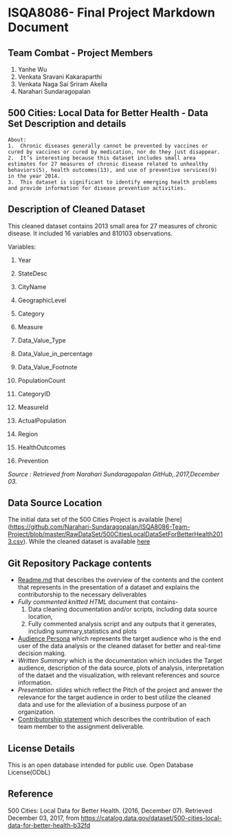 
# ISQA8086- Final Project Markdown Document

## Team Combat - Project Members

1. Yanhe Wu
2. Venkata Sravani Kakaraparthi
3. Venkata Naga Sai Sriram Akella
4. Narahari Sundaragopalan

## 500 Cities: Local Data for Better Health - Data Set Description and details

    About:
    1.  Chronic diseases generally cannot be prevented by vaccines or cured by vaccines or cured by medication, nor do they just disappear.
    2.  It’s interesting because this dataset includes small area estimates for 27 measures of chronic disease related to unhealthy behaviors(5), health outcomes(13), and use of preventive services(9) in the year 2014.
    3.  This dataset is significant to identify emerging health problems and provide information for disease prevention activities.

## Description of Cleaned Dataset

This cleaned dataset contains 2013 small area for 27 measures of chronic disease. It included 16 variables and 810103 observations. 

Variables:

1. Year

2. StateDesc

3. CityName

4. GeographicLevel

5. Category

6. Measure

7. Data_Value_Type

8. Data_Value_in_percentage

9. Data_Value_Footnote

10. PopulationCount

11. CategoryID

12. MeasureId

13. ActualPopulation

14. Region

15. HealthOutcomes

16. Prevention


*Source : Retrieved from Narahari Sundaragopalan GitHub,.2017,December 03.*

## Data Source Location

The initial data set of the 500 Cities Project is available [here] (https://github.com/Narahari-Sundaragopalan/ISQA8086-Team-Project/blob/master/RawDataSet/500CitiesLocalDataSetForBetterHealth2013.csv). While the cleaned dataset is available [here](https://github.com/Narahari-Sundaragopalan/ISQA8086-Team-Project/blob/master/Deliverables/RPlotDeliverable/Updated_US_States_Regions_Health.csv)

## Git Repository Package contents

* [Readme.md](https://github.com/Narahari-Sundaragopalan/ISQA8086-Team-Project/blob/master/Deliverables/Git%20Repository%20Package/Readme.md) that describes the overview of the contents and the content that represents in the presentation of a dataset and explains the contributorship to the necessary deliverables
* *Fully commented knitted HTML* document that contains-
  1. Data cleaning documentation and/or scripts, including data source location,
  2. Fully commented analysis script and any outputs that it generates, including summary,statistics and plots
* [Audience Persona](https://github.com/Narahari-Sundaragopalan/ISQA8086-Team-Project/blob/master/Deliverables/Git%20Repository%20Package/Audience_Persona_updated%20.pdf) which represents the target audience who is the end user of the data analysis or the cleaned dataset for better and real-time decision making.
* *Written Summary* which is the documentation which includes the Target audience, description of the data source, plots of analysis, interpretation of the dataet and the visualization, with relevant references and source information.
* *Presentation slides* which reflect the Pitch of the project and answer the relevance for the target audience in order to best utilize the cleaned data and use for the alleviation of a business purpose of an organization.
* [Contributorship statement](https://github.com/Narahari-Sundaragopalan/ISQA8086-Team-Project/blob/master/Deliverables/Git%20Repository%20Package/Contributorship_Statement.md) which describes the contribution of each team member to the assignment deliverable.

## License Details

This is an open database intended for public use. Open Database License(ODbL)

## Reference

500 Cities: Local Data for Better Health. (2016, December 07). Retrieved December 03, 2017, from https://catalog.data.gov/dataset/500-cities-local-data-for-better-health-b32fd
